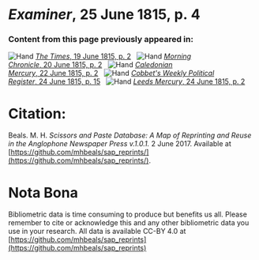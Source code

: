 # *Examiner*, 25 June 1815, p. 4  
  
### Content from this page previously appeared in:  
![Hand](http://scissorsandpaste.net/wp-content/uploads/2017/06/smallhandpointer.png) [*The Times*, 19 June 1815, p. 2](https://mhbeals.github.io/sap_html/The-Times/The-Times-19-June-1815-p-2)  
![Hand](http://scissorsandpaste.net/wp-content/uploads/2017/06/smallhandpointer.png) [*Morning Chronicle*, 20 June 1815, p. 2](https://mhbeals.github.io/sap_html/Morning-Chronicle/Morning-Chronicle-20-June-1815-p-2)  
![Hand](http://scissorsandpaste.net/wp-content/uploads/2017/06/smallhandpointer.png) [*Caledonian Mercury*, 22 June 1815, p. 2](https://mhbeals.github.io/sap_html/Caledonian-Mercury/Caledonian-Mercury-22-June-1815-p-2)  
![Hand](http://scissorsandpaste.net/wp-content/uploads/2017/06/smallhandpointer.png) [*Cobbet's Weekly Political Register*, 24 June 1815, p. 15](https://mhbeals.github.io/sap_html/Cobbet's-Weekly-Political-Register/Cobbet's-Weekly-Political-Register-24-June-1815-p-15)  
![Hand](http://scissorsandpaste.net/wp-content/uploads/2017/06/smallhandpointer.png) [*Leeds Mercury*, 24 June 1815, p. 2](https://mhbeals.github.io/sap_html/Leeds-Mercury/Leeds-Mercury-24-June-1815-p-2)  


# Citation: 

Beals. M. H. *Scissors and Paste Database: A Map of Reprinting and Reuse in the Anglophone Newspaper Press v.1.0.1.* 2 June 2017. Available at [https://github.com/mhbeals/sap_reprints/](https://github.com/mhbeals/sap_reprints/). 

# Nota Bona

Bibliometric data is time consuming to produce but benefits us all. Please remember to cite or acknowledge this and any other bibliometric data you use in your research. All data is available CC-BY 4.0 at [https://github.com/mhbeals/sap_reprints](https://github.com/mhbeals/sap_reprints)